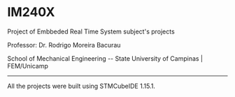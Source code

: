 # IM240X

Project of Embbeded Real Time System subject's projects

Professor: Dr. Rodrigo Moreira Bacurau

School of Mechanical Engineering -- State University of Campinas | FEM/Unicamp

---

All the projects were built using STMCubeIDE 1.15.1.


